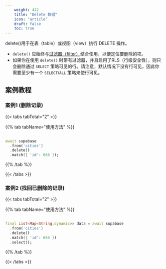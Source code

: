 ```yaml
---
    weight: 412
    title: "Delete 数据"
    icon: "article"
    draft: false
    toc: true
---
```


delete()用于在表（table）或视图（view）执行 DELETE 操作。

* `delete()` 应始终与[过滤器（filter）](/docs/app/SDKdocs/dartdatabase/using-filters)结合使用，以便定位要删除的项。
* 如果你在使用 `delete()` 时带有过滤器，并且启用了RLS（行级安全性），则只会删除通过  `SELECT` 策略可见的行。请注意，默认情况下没有行可见，因此你需要至少有一个 `SELECT`/`ALL` 策略来使行可见。




## 案例教程
### 案例1 (删除记录)

{{< tabs tabTotal="2" >}}

  
  


{{% tab tabName="使用方法" %}}



```dart
                                                                              
await supabase
  .from('cities')
  .delete()
  .match({ 'id': 666 });
```


{{% /tab %}}


{{< /tabs >}}

### 案例2 (找回已删除的记录)

{{< tabs tabTotal="2" >}}

  
  
  
  

{{% tab tabName="使用方法" %}}



```dart
                                                                              
final List<Map<String,dynamic>> data = await supabase
  .from('cities')
  .delete()
  .match({ 'id': 666 })
  .select();
```


{{% /tab %}}


{{< /tabs >}}